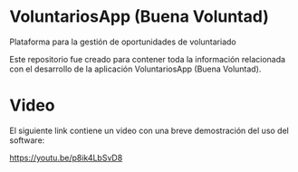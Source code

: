 # VoluntariosApp (Buena Voluntad)
Plataforma para la gestión de oportunidades de voluntariado

Este repositorio fue creado para contener toda la información relacionada con el desarrollo de la aplicación VoluntariosApp (Buena Voluntad).

# Video
El siguiente link contiene un video con una breve demostración del uso del software:

https://youtu.be/p8ik4LbSvD8
